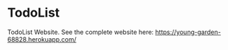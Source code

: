 # TodoList
TodoList Website. 
See the complete website here: https://young-garden-68828.herokuapp.com/
